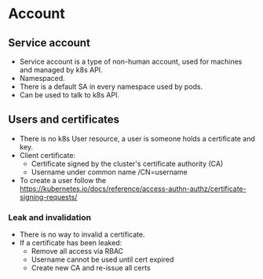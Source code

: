 # Account
## Service account
- Service account is a type of non-human account, used for machines and managed by k8s API.   
- Namespaced.
- There is a default SA in every namespace used by pods.
- Can be used to talk to k8s API.
## Users and certificates
- There is no k8s User resource, a user is someone holds a certificate and key.
- Client certificate:
	- Certificate signed by the cluster's certificate authority (CA)
	- Username under common name /CN=username
- To create a user follow the https://kubernetes.io/docs/reference/access-authn-authz/certificate-signing-requests/
### Leak and invalidation
- There is no way to invalid a certificate.
- If a certificate has been leaked:
	- Remove all access via RBAC
	- Username cannot be used until cert expired
	- Create new CA and re-issue all certs